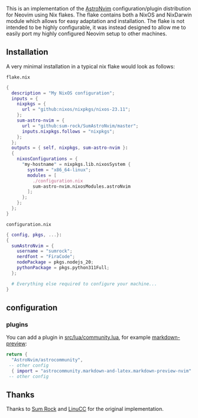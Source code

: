 This is an implementation of the [AstroNvim](https://astronvim.com/)
configuration/plugin distribution for Neovim using Nix flakes. The flake contains both a
NixOS and NixDarwin module which allows for easy adaptation and installation. The flake
is not intended to be highly configurable, it was instead designed to allow me to easily
port my highly configured Neovim setup to other machines.

## Installation

A very minimal installation in a typical nix flake would look as follows:

`flake.nix`

```nix
{
  description = "My NixOS configuration";
  inputs = {
    nixpkgs = {
      url = "github:nixos/nixpkgs/nixos-23.11";
    };
    sum-astro-nvim = {
      url = "github:sum-rock/SumAstroNvim/master";
      inputs.nixpkgs.follows = "nixpkgs";
    };
  };
  outputs = { self, nixpkgs, sum-astro-nvim }:
  {
    nixosConfigurations = {
      "my-hostname" = nixpkgs.lib.nixosSystem {
        system = "x86_64-linux";
        modules = [
          ./configuration.nix
          sum-astro-nvim.nixosModules.astroNvim
        ];
      };
    };
  };
}
```

`configuration.nix`

```nix
{ config, pkgs, ...}:
{
  sumAstroNvim = {
    username = "sumrock";
    nerdfont = "FiraCode";
    nodePackage = pkgs.nodejs_20;
    pythonPackage = pkgs.python311Full;
  };

  # Everything else required to configure your machine...
}
```
## configuration
### plugins
You can add a plugin in [src/lua/community.lua](https://github.com/smashell/NixAstroNvim/blob/main/src/lua/community.lua), for example [markdown-preview](https://github.com/AstroNvim/astrocommunity/tree/main/lua/astrocommunity/markdown-and-latex/markdown-preview-nvim):
```lua
return {
  "AstroNvim/astrocommunity",
 -- other config
  { import = "astrocommunity.markdown-and-latex.markdown-preview-nvim" },
 -- other config
```
## Thanks
Thanks to [Sum Rock](https://github.com/sum-rock/SumAstroNvim) and [LinuCC](https://github.com/LinuCC/dotvim) for the original
implementation.
